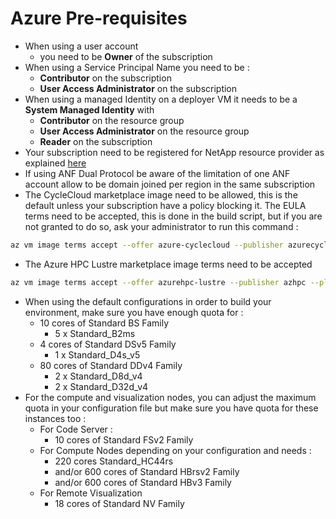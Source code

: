 # Azure Pre-requisites

- When using a user account 
  - you need to be **Owner** of the subscription
- When using a Service Principal Name you need to be :
  - **Contributor** on the subscription
  - **User Access Administrator** on the subscription
- When using a managed Identity on a deployer VM it needs to be a **System Managed Identity** with 
  - **Contributor** on the resource group
  - **User Access Administrator** on the resource group
  - **Reader** on the subscription
- Your subscription need to be registered for NetApp resource provider as explained [here](https://docs.microsoft.com/en-us/azure/azure-netapp-files/azure-netapp-files-register#waitlist)
- If using ANF Dual Protocol be aware of the limitation of one ANF account allow to be domain joined per region in the same subscription
- The CycleCloud marketplace image need to be allowed, this is the default unless your subscription have a policy blocking it. The EULA terms need to be accepted, this is done in the build script, but if you are not granted to do so, ask your administrator to run this command :
```bash
az vm image terms accept --offer azure-cyclecloud --publisher azurecyclecloud --plan cyclecloud-81
```
- The Azure HPC Lustre marketplace image terms need to be accepted
```bash
az vm image terms accept --offer azurehpc-lustre --publisher azhpc --plan azurehpc-lustre-2_12
```

- When using the default configurations in order to build your environment, make sure you have enough quota for :
  - 10 cores of Standard BS Family
    - 5 x Standard_B2ms
  - 4 cores of Standard DSv5 Family
    - 1 x Standard_D4s_v5
  - 80 cores of Standard DDv4 Family
    - 2 x Standard_D8d_v4
    - 2 x Standard_D32d_v4
- For the compute and visualization nodes, you can adjust the maximum quota in your configuration file but make sure you have quota for these instances too :
  - For Code Server :
    - 10 cores of Standard FSv2 Family
  - For Compute Nodes depending on your configuration and needs :
    - 220 cores Standard_HC44rs
    - and/or 600 cores of Standard HBrsv2 Family
    - and/or 600 cores of Standard HBv3 Family
  - For Remote Visualization
    - 18 cores of Standard NV Family

